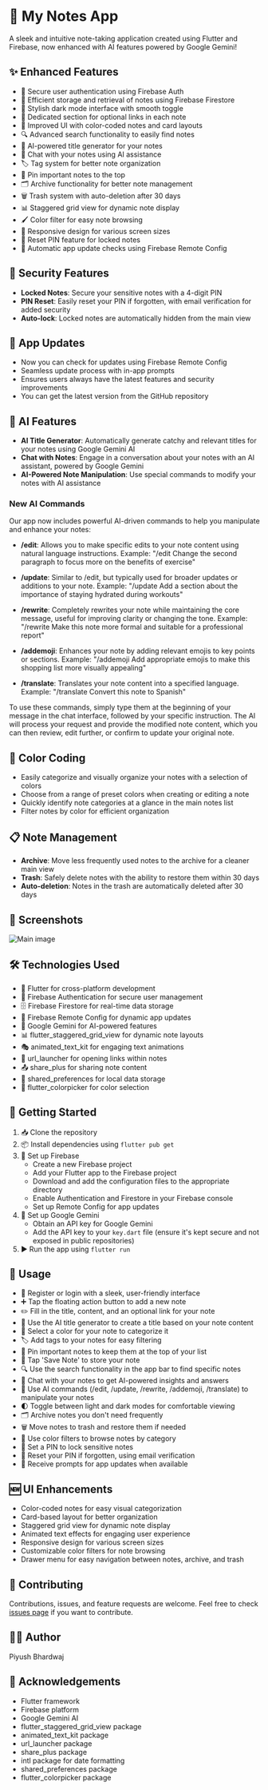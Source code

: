 # 📝 My Notes App
A sleek and intuitive note-taking application created using Flutter and Firebase, now enhanced with AI features powered by Google Gemini!

## ✨ Enhanced Features
- 🔐 Secure user authentication using Firebase Auth
- 💾 Efficient storage and retrieval of notes using Firebase Firestore
- 🌙 Stylish dark mode interface with smooth toggle
- 🔗 Dedicated section for optional links in each note
- 🎨 Improved UI with color-coded notes and card layouts
- 🔍 Advanced search functionality to easily find notes
- 🧠 AI-powered title generator for your notes
- 💬 Chat with your notes using AI assistance
- 🏷️ Tag system for better note organization
- 📌 Pin important notes to the top
- 🗂️ Archive functionality for better note management
- 🗑️ Trash system with auto-deletion after 30 days
- 📊 Staggered grid view for dynamic note display
- 🖌️ Color filter for easy note browsing
- 📱 Responsive design for various screen sizes
- 🔑 Reset PIN feature for locked notes
- 🔄 Automatic app update checks using Firebase Remote Config

## 🔐 Security Features
- **Locked Notes**: Secure your sensitive notes with a 4-digit PIN
- **PIN Reset**: Easily reset your PIN if forgotten, with email verification for added security
- **Auto-lock**: Locked notes are automatically hidden from the main view

## 🔄 App Updates
- Now you can check for updates using Firebase Remote Config
- Seamless update process with in-app prompts
- Ensures users always have the latest features and security improvements
- You can get the latest version from the GitHub repository

## 🤖 AI Features
- **AI Title Generator**: Automatically generate catchy and relevant titles for your notes using Google Gemini AI
- **Chat with Notes**: Engage in a conversation about your notes with an AI assistant, powered by Google Gemini
- **AI-Powered Note Manipulation**: Use special commands to modify your notes with AI assistance

### New AI Commands
Our app now includes powerful AI-driven commands to help you manipulate and enhance your notes:

- **/edit**: Allows you to make specific edits to your note content using natural language instructions.
  Example: "/edit Change the second paragraph to focus more on the benefits of exercise"

- **/update**: Similar to /edit, but typically used for broader updates or additions to your note.
  Example: "/update Add a section about the importance of staying hydrated during workouts"

- **/rewrite**: Completely rewrites your note while maintaining the core message, useful for improving clarity or changing the tone.
  Example: "/rewrite Make this note more formal and suitable for a professional report"

- **/addemoji**: Enhances your note by adding relevant emojis to key points or sections.
  Example: "/addemoji Add appropriate emojis to make this shopping list more visually appealing"

- **/translate**: Translates your note content into a specified language.
  Example: "/translate Convert this note to Spanish"

To use these commands, simply type them at the beginning of your message in the chat interface, followed by your specific instruction. The AI will process your request and provide the modified note content, which you can then review, edit further, or confirm to update your original note.

## 🌈 Color Coding
- Easily categorize and visually organize your notes with a selection of colors
- Choose from a range of preset colors when creating or editing a note
- Quickly identify note categories at a glance in the main notes list
- Filter notes by color for efficient organization

## 📋 Note Management
- **Archive**: Move less frequently used notes to the archive for a cleaner main view
- **Trash**: Safely delete notes with the ability to restore them within 30 days
- **Auto-deletion**: Notes in the trash are automatically deleted after 30 days

## 📸 Screenshots
![Main image](https://github.com/user-attachments/assets/f445b58c-2fb3-4cd2-81bf-fa076af234c2)

## 🛠️ Technologies Used
- 📱 Flutter for cross-platform development
- 🔑 Firebase Authentication for secure user management
- 🗄️ Firebase Firestore for real-time data storage
- 🔄 Firebase Remote Config for dynamic app updates
- 🤖 Google Gemini for AI-powered features
- 📊 flutter_staggered_grid_view for dynamic note layouts
- 🎭 animated_text_kit for engaging text animations
- 🔗 url_launcher for opening links within notes
- 📤 share_plus for sharing note content
- 💾 shared_preferences for local data storage
- 🎨 flutter_colorpicker for color selection

## 🚀 Getting Started
1. 📥 Clone the repository
2. 📦 Install dependencies using `flutter pub get`
3. 🔧 Set up Firebase
   - Create a new Firebase project
   - Add your Flutter app to the Firebase project
   - Download and add the configuration files to the appropriate directory
   - Enable Authentication and Firestore in your Firebase console
   - Set up Remote Config for app updates
4. 🤖 Set up Google Gemini
   - Obtain an API key for Google Gemini
   - Add the API key to your `key.dart` file (ensure it's kept secure and not exposed in public repositories)
5. ▶️ Run the app using `flutter run`

## 📖 Usage
- 👤 Register or login with a sleek, user-friendly interface
- ➕ Tap the floating action button to add a new note
- ✏️ Fill in the title, content, and an optional link for your note
- 🧠 Use the AI title generator to create a title based on your note content
- 🎨 Select a color for your note to categorize it
- 🏷️ Add tags to your notes for easy filtering
- 📌 Pin important notes to keep them at the top of your list
- 💾 Tap 'Save Note' to store your note
- 🔍 Use the search functionality in the app bar to find specific notes
- 💬 Chat with your notes to get AI-powered insights and answers
- 🤖 Use AI commands (/edit, /update, /rewrite, /addemoji, /translate) to manipulate your notes
- 🌓 Toggle between light and dark modes for comfortable viewing
- 🗂️ Archive notes you don't need frequently
- 🗑️ Move notes to trash and restore them if needed
- 🎨 Use color filters to browse notes by category
- 🔐 Set a PIN to lock sensitive notes
- 🔑 Reset your PIN if forgotten, using email verification
- 🔄 Receive prompts for app updates when available

## 🆕 UI Enhancements
- Color-coded notes for easy visual categorization
- Card-based layout for better organization
- Staggered grid view for dynamic note display
- Animated text effects for engaging user experience
- Responsive design for various screen sizes
- Customizable color filters for note browsing
- Drawer menu for easy navigation between notes, archive, and trash

## 🤝 Contributing
Contributions, issues, and feature requests are welcome. Feel free to check [issues page](https://github.com/YourUsername/my_notes_app/issues) if you want to contribute.

## 👨‍💻 Author
Piyush Bhardwaj

## 🙏 Acknowledgements
- Flutter framework
- Firebase platform
- Google Gemini AI
- flutter_staggered_grid_view package
- animated_text_kit package
- url_launcher package
- share_plus package
- intl package for date formatting
- shared_preferences package
- flutter_colorpicker package